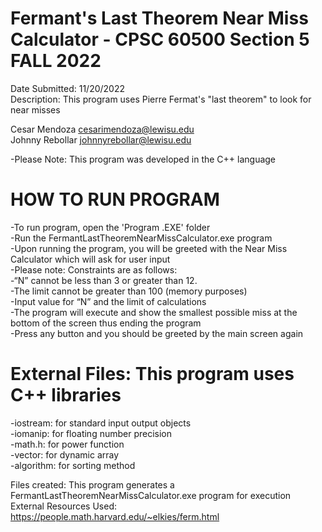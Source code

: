 # Fermant's Last Theorem Near Miss Calculator - CPSC 60500 Section 5 FALL 2022

Date Submitted: 11/20/2022<br/>
Description: This program uses Pierre Fermat's "last theorem" to look for near misses<br/>

Cesar Mendoza   cesarimendoza@lewisu.edu<br/>
Johnny Rebollar  johnnyrebollar@lewisu.edu<br/>

-Please Note: This program was developed in the C++ language<br/>

# HOW TO RUN PROGRAM
-To run program, open the 'Program .EXE' folder<br/>
-Run the FermantLastTheoremNearMissCalculator.exe program<br/>
-Upon running the program, you will be greeted with the Near Miss Calculator which will ask for user input<br/>
-Please note: Constraints are as follows:<br/>
   -“N” cannot be less than 3 or greater than 12.<br/>
   -The limit cannot be greater than 100 (memory purposes)<br/>
-Input value for “N” and the limit of calculations<br/>
-The program will execute and show the smallest possible miss at the bottom of the screen thus ending the program<br/>
-Press any button and you should be greeted by the main screen again<br/>

# External Files: This program uses C++ libraries
-iostream: for standard input output objects<br/>
-iomanip: for floating number precision<br/>
-math.h: for power function<br/>
-vector: for dynamic array<br/>
-algorithm: for sorting method<br/>
 
Files created: This program generates a FermantLastTheoremNearMissCalculator.exe program for execution<br/>
External Resources Used: https://people.math.harvard.edu/~elkies/ferm.html<br/>
